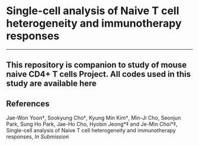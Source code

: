 # Single-cell analysis of Naive T cell heterogeneity and immunotherapy responses
---
**This repository is companion to study of mouse naive CD4+ T cells Project. All codes used in this study are available here**
---

## References
Jae-Won Yoon†, Sookyung Cho†, Kyung Min Kim†, Min-Ji Cho, Seonjun Park, Sung Ho Park, Jae-Ho Cho, Hyobin Jeong*‡ and Je-Min Choi*‡, Single-cell analysis of Naive T cell heterogeneity and immunotherapy responses, _In Submission_
